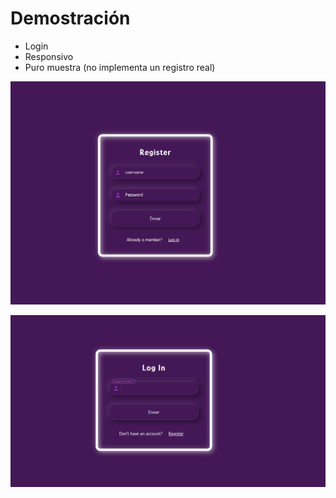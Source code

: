 # Demostración
- Login
- Responsivo
- Puro muestra (no implementa un registro real)

![Register View](image.png)

![Login View](image-1.png)